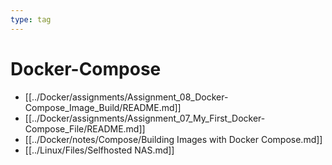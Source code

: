 ```yaml
---
type: tag
---
```

# Docker-Compose

- [[../Docker/assignments/Assignment_08_Docker-Compose_Image_Build/README.md]]
- [[../Docker/assignments/Assignment_07_My_First_Docker-Compose_File/README.md]]
- [[../Docker/notes/Compose/Building Images with Docker Compose.md]]
- [[../Linux/Files/Selfhosted NAS.md]]
